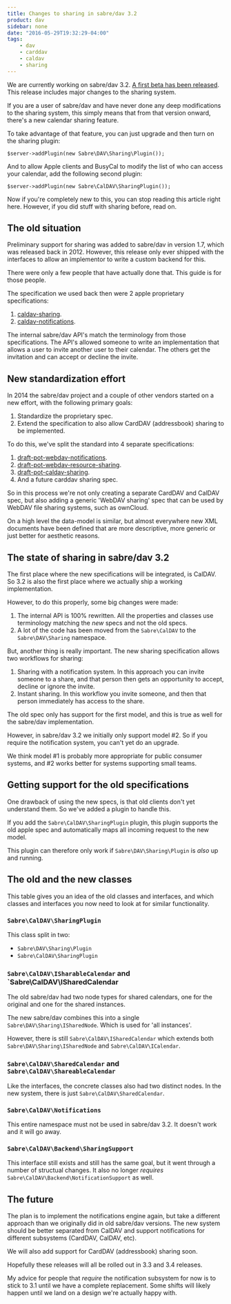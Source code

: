 ```yaml
---
title: Changes to sharing in sabre/dav 3.2
product: dav
sidebar: none
date: "2016-05-29T19:32:29-04:00"
tags:
    - dav
    - carddav
    - caldav
    - sharing
---
```


We are currently working on sabre/dav 3.2. [A first beta has been released][1].
This release includes major changes to the sharing system.

If you are a user of sabre/dav and have never done any deep modifications to
the sharing system, this simply means that from that version onward, there's
a new calendar sharing feature.

To take advantage of that feature, you can just upgrade and then turn on the
sharing plugin:

    $server->addPlugin(new Sabre\DAV\Sharing\Plugin());

And to allow Apple clients and BusyCal to modify the list of who can access
your calendar, add the following second plugin:

    $server->addPlugin(new Sabre\CalDAV\SharingPlugin());

Now if you're completely new to this, you can stop reading this article right
here. However, if you did stuff with sharing before, read on.


The old situation
-----------------

Preliminary support for sharing was added to sabre/dav in version 1.7, which
was released back in 2012. However, this release only ever shipped with the
interfaces to allow an implementor to write a custom backend for this.

There were only a few people that have actually done that. This guide is for
those people.

The specification we used back then were 2 apple proprietary specifications:

1. [caldav-sharing][1].
2. [caldav-notifications][2].

The internal sabre/dav API's match the terminology from those specifications.
The API's allowed someone to write an implementation that allows a user to
invite another user to their calendar. The others get the invitation and can
accept or decline the invite.


New standardization effort
--------------------------

In 2014 the sabre/dav project and a couple of other vendors started on a new
effort, with the following primary goals:

1. Standardize the proprietary spec.
2. Extend the specification to also allow CardDAV (addressbook) sharing to be
   implemented.

To do this, we've split the standard into 4 separate specifications:

1. [draft-pot-webdav-notifications][3].
2. [draft-pot-webdav-resource-sharing][4].
3. [draft-pot-caldav-sharing][5].
4. And a future carddav sharing spec.

So in this process we're not only creating a separate CardDAV and CalDAV spec,
but also adding a generic 'WebDAV sharing' spec that can be used by
WebDAV file sharing systems, such as ownCloud.

On a high level the data-model is similar, but almost everywhere new XML
documents have been defined that are more descriptive, more generic or just
better for aesthetic reasons.


The state of sharing in sabre/dav 3.2
--------------------------------------

The first place where the new specifications will be integrated, is CalDAV.
So 3.2 is also the first place where we actually ship a working implementation.

However, to do this properly, some big changes were made:

1. The internal API is 100% rewritten. All the properties and classes use
   terminology matching the _new_ specs and not the old specs.
2. A lot of the code has been moved from the `Sabre\CalDAV` to the
   `Sabre\DAV\Sharing` namespace.

But, another thing is really important. The new sharing specification allows
two workflows for sharing:

1. Sharing with a notification system. In this approach you can invite someone
   to a share, and that person then gets an opportunity to accept, decline or
   ignore the invite.
2. Instant sharing. In this workflow you invite someone, and then that person
   immediately has access to the share.

The old spec only has support for the first model, and this is true as well
for the sabre/dav implementation.

However, in sabre/dav 3.2 we initially only support model #2. So if you
require the notification system, you can't yet do an upgrade.

We think model #1 is probably more appropriate for public consumer systems,
and #2 works better for systems supporting small teams.


Getting support for the old specifications
------------------------------------------

One drawback of using the new specs, is that old clients don't yet understand
them. So we've added a plugin to handle this.

If you add the `Sabre\CalDAV\SharingPlugin` plugin, this plugin supports the
old apple spec and automatically maps all incoming request to the new model.

This plugin can therefore only work if `Sabre\DAV\Sharing\Plugin` is _also_
up and running.

The old and the new classes
---------------------------

This table gives you an idea of the old classes and interfaces, and which
classes and interfaces you now need to look at for similar functionality.

### `Sabre\CalDAV\SharingPlugin`

This class split in two:

* `Sabre\DAV\Sharing\Plugin`
* `Sabre\CalDAV\SharingPlugin`

### `Sabre\CalDAV\ISharableCalendar` and `Sabre\CalDAV\ISharedCalendar

The old sabre/dav had two node types for shared calendars, one for the
original and one for the shared instances.

The new sabre/dav combines this into a single `Sabre\DAV\Sharing\ISharedNode`.
Which is used for 'all instances'.

However, there is still `Sabre\CalDAV\ISharedCalendar` which extends both
`Sabre\DAV\Sharing\ISharedNode` and `Sabre\CalDAV\ICalendar`.

### `Sabre\CalDAV\SharedCalendar` and `Sabre\CalDAV\ShareableCalendar`

Like the interfaces, the concrete classes also had two distinct nodes. In
the new system, there is just `Sabre\CalDAV\SharedCalendar`.

### `Sabre\CalDAV\Notifications`

This entire namespace must not be used in sabre/dav 3.2. It doesn't work and
it will go away.

### `Sabre\CalDAV\Backend\SharingSupport`

This interface still exists and still has the same goal, but it went through
a number of structual changes. It also no longer _requires_
`Sabre\CalDAV\Backend\NotificationSupport` as well.


The future
----------

The plan is to implement the notifications engine again, but take a different
approach than we originally did in old sabre/dav versions. The new system
should be better separated from CalDAV and support notifications for different
subsystems (CardDAV, CalDAV, etc).

We will also add support for CardDAV (addressbook) sharing soon.

Hopefully these releases will all be rolled out in 3.3 and 3.4 releases.

My advice for people that _require_ the notification subsystem for now is to
stick to 3.1 until we have a complete replacement. Some shifts will likely
happen until we land on a design we're actually happy with.

[1]: http://svn.calendarserver.org/repository/calendarserver/CalendarServer/trunk/doc/Extensions/caldav-sharing.txt
[2]: http://svn.calendarserver.org/repository/calendarserver/CalendarServer/trunk/doc/Extensions/caldav-notifications.txt
[3]: https://tools.ietf.org/html/draft-pot-webdav-notifications
[4]: https://tools.ietf.org/html/draft-pot-webdav-resource-sharing
[5]: https://tools.ietf.org/html/draft-pot-caldav-sharing-00
